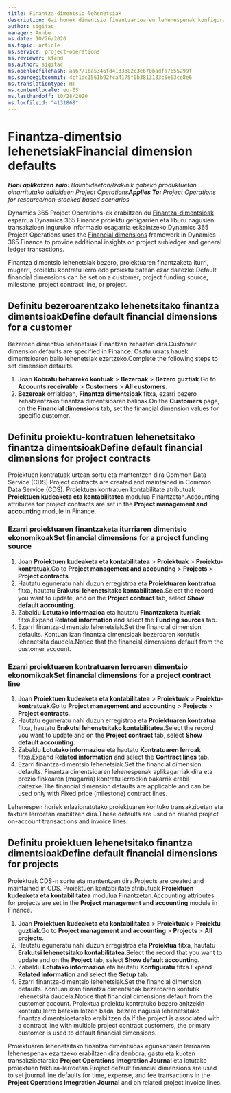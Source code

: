 ```yaml
---
title: Finantza-dimentsio lehenetsiak
description: Gai honek dimentsio finantzarioaren lehenespenak konfiguratzeko moduari buruzko informazioa eskaintzen du.
author: sigitac
manager: Annbe
ms.date: 10/26/2020
ms.topic: article
ms.service: project-operations
ms.reviewer: kfend
ms.author: sigitac
ms.openlocfilehash: aa6771ba5346fd4133b82c3e670badfa7655299f
ms.sourcegitcommit: 4cf1dc1561b92fca4175f0b3813133c5e63ce8e6
ms.translationtype: HT
ms.contentlocale: eu-ES
ms.lasthandoff: 10/28/2020
ms.locfileid: "4131868"
---
```

# <a name="financial-dimension-defaults"></a><span data-ttu-id="e6772-103">Finantza-dimentsio lehenetsiak</span><span class="sxs-lookup"><span data-stu-id="e6772-103">Financial dimension defaults</span></span>

<span data-ttu-id="e6772-104">_**Honi aplikatzen zaio:** Baliabideetan/Izakinik gabeko produktuetan oinarritutako adibideen Project Operations_</span><span class="sxs-lookup"><span data-stu-id="e6772-104">_**Applies To:** Project Operations for resource/non-stocked based scenarios_</span></span>

<span data-ttu-id="e6772-105">Dynamics 365 Project Operations-ek erabiltzen du [Finantza-dimentsioak](https://docs.microsoft.com/dynamics365/finance/general-ledger/financial-dimensions) esparrua Dynamics 365 Finance proiektu gehigarrien eta liburu nagusien transakzioen inguruko informazio osagarria eskaintzeko.</span><span class="sxs-lookup"><span data-stu-id="e6772-105">Dynamics 365 Project Operations uses the [Financial dimensions](https://docs.microsoft.com/dynamics365/finance/general-ledger/financial-dimensions) framework in Dynamics 365 Finance to provide additional insights on project subledger and general ledger transactions.</span></span>

<span data-ttu-id="e6772-106">Finantza dimentsio lehenetsiak bezero, proiektuaren finantzaketa iturri, mugarri, proiektu kontratu lerro edo proiektu batean ezar daitezke.</span><span class="sxs-lookup"><span data-stu-id="e6772-106">Default financial dimensions can be set on a customer, project funding source, milestone, project contract line, or project.</span></span>

## <a name="define-default-financial-dimensions-for-a-customer"></a><span data-ttu-id="e6772-107">Definitu bezeroarentzako lehenetsitako finantza dimentsioak</span><span class="sxs-lookup"><span data-stu-id="e6772-107">Define default financial dimensions for a customer</span></span>

<span data-ttu-id="e6772-108">Bezeroen dimentsio lehenetsiak Finantzan zehazten dira.</span><span class="sxs-lookup"><span data-stu-id="e6772-108">Customer dimension defaults are specified in Finance.</span></span> <span data-ttu-id="e6772-109">Osatu urrats hauek dimentsioaren balio lehenetsiak ezartzeko.</span><span class="sxs-lookup"><span data-stu-id="e6772-109">Complete the following steps to set dimension defaults.</span></span>

1. <span data-ttu-id="e6772-110">Joan **Kobratu beharreko kontuak** > **Bezeroak** > **Bezero guztiak**.</span><span class="sxs-lookup"><span data-stu-id="e6772-110">Go to **Accounts receivable** > **Customers** > **All customers**.</span></span>
2. <span data-ttu-id="e6772-111">**Bezeroak** orrialdean, **Finantza dimentsioak** fitxa, ezarri bezero zehatzentzako finantza dimentsioaren balioak.</span><span class="sxs-lookup"><span data-stu-id="e6772-111">On the **Customers** page, on the **Financial dimensions** tab, set the financial dimension values for specific customer.</span></span>

## <a name="define-default-financial-dimensions-for-project-contracts"></a><span data-ttu-id="e6772-112">Definitu proiektu-kontratuen lehenetsitako finantza dimentsioak</span><span class="sxs-lookup"><span data-stu-id="e6772-112">Define default financial dimensions for project contracts</span></span>

<span data-ttu-id="e6772-113">Proiektuen kontratuak urtean sortu eta mantentzen dira Common Data Service (CDS).</span><span class="sxs-lookup"><span data-stu-id="e6772-113">Project contracts are created and maintained in Common Data Service (CDS).</span></span> <span data-ttu-id="e6772-114">Proiektuen kontratuen kontabilitate atributuak **Proiektuen kudeaketa eta kontabilitatea** modulua Finantzetan.</span><span class="sxs-lookup"><span data-stu-id="e6772-114">Accounting attributes for project contracts are set in the **Project management and accounting** module in Finance.</span></span>

### <a name="set-financial-dimensions-for-a-project-funding-source"></a><span data-ttu-id="e6772-115">Ezarri proiektuaren finantzaketa iturriaren dimentsio ekonomikoak</span><span class="sxs-lookup"><span data-stu-id="e6772-115">Set financial dimensions for a project funding source</span></span>

1. <span data-ttu-id="e6772-116">Joan **Proiektuen kudeaketa eta kontabilitatea** > **Proiektuak** > **Proiektu-kontratuak**.</span><span class="sxs-lookup"><span data-stu-id="e6772-116">Go to **Project management and accounting** > **Projects** > **Project contracts**.</span></span>
2. <span data-ttu-id="e6772-117">Hautatu eguneratu nahi duzun erregistroa eta **Proiektuaren kontratua** fitxa, hautatu **Erakutsi lehenetsitako kontabilitatea**.</span><span class="sxs-lookup"><span data-stu-id="e6772-117">Select the record you want to update, and on the **Project contract** tab, select **Show default accounting**.</span></span>
3. <span data-ttu-id="e6772-118">Zabaldu **Lotutako informazioa** eta hautatu **Finantzaketa iturriak** fitxa.</span><span class="sxs-lookup"><span data-stu-id="e6772-118">Expand **Related information** and select the **Funding sources** tab.</span></span>
4. <span data-ttu-id="e6772-119">Ezarri finantza-dimentsio lehenetsiak.</span><span class="sxs-lookup"><span data-stu-id="e6772-119">Set the financial dimension defaults.</span></span> <span data-ttu-id="e6772-120">Kontuan izan finantza dimentsioak bezeroaren kontutik lehenetsita daudela.</span><span class="sxs-lookup"><span data-stu-id="e6772-120">Notice that the financial dimensions default from the customer account.</span></span>

### <a name="set-financial-dimensions-for-a-project-contract-line"></a><span data-ttu-id="e6772-121">Ezarri proiektuaren kontratuaren lerroaren dimentsio ekonomikoak</span><span class="sxs-lookup"><span data-stu-id="e6772-121">Set financial dimensions for a project contract line</span></span>

1. <span data-ttu-id="e6772-122">Joan **Proiektuen kudeaketa eta kontabilitatea** > **Proiektuak** > **Proiektu-kontratuak**.</span><span class="sxs-lookup"><span data-stu-id="e6772-122">Go to **Project management and accounting** > **Projects** > **Project contracts**.</span></span>
2. <span data-ttu-id="e6772-123">Hautatu eguneratu nahi duzun erregistroa eta **Proiektuaren kontratua** fitxa, hautatu **Erakutsi lehenetsitako kontabilitatea**.</span><span class="sxs-lookup"><span data-stu-id="e6772-123">Select the record you want to update and on the **Project contract** tab, select **Show default accounting**.</span></span>
3. <span data-ttu-id="e6772-124">Zabaldu **Lotutako informazioa** eta hautatu **Kontratuaren lerroak** fitxa.</span><span class="sxs-lookup"><span data-stu-id="e6772-124">Expand **Related information** and select the **Contract lines** tab.</span></span>
4. <span data-ttu-id="e6772-125">Ezarri finantza-dimentsio lehenetsiak.</span><span class="sxs-lookup"><span data-stu-id="e6772-125">Set the financial dimension defaults.</span></span> <span data-ttu-id="e6772-126">Finantza dimentsioaren lehenespenak aplikagarriak dira eta prezio finkoaren (mugarria) kontratu lerroekin bakarrik erabil daitezke.</span><span class="sxs-lookup"><span data-stu-id="e6772-126">The financial dimension defaults are applicable and can be used only with Fixed price (milestone) contract lines.</span></span>

<span data-ttu-id="e6772-127">Lehenespen horiek erlazionatutako proiektuaren kontuko transakzioetan eta faktura lerroetan erabiltzen dira.</span><span class="sxs-lookup"><span data-stu-id="e6772-127">These defaults are used on related project on-account transactions and invoice lines.</span></span>

## <a name="define-default-financial-dimensions-for-projects"></a><span data-ttu-id="e6772-128">Definitu proiektuen lehenetsitako finantza dimentsioak</span><span class="sxs-lookup"><span data-stu-id="e6772-128">Define default financial dimensions for projects</span></span>

<span data-ttu-id="e6772-129">Proiektuak CDS-n sortu eta mantentzen dira.</span><span class="sxs-lookup"><span data-stu-id="e6772-129">Projects are created and maintained in CDS.</span></span> <span data-ttu-id="e6772-130">Proiektuen kontabilitate atributuak **Proiektuen kudeaketa eta kontabilitatea** modulua Finantzetan.</span><span class="sxs-lookup"><span data-stu-id="e6772-130">Accounting attributes for projects are set in the **Project management and accounting** module in Finance.</span></span>

1. <span data-ttu-id="e6772-131">Joan **Proiektuen kudeaketa eta kontabilitatea** > **Proiektuak** > **Proiektu guztiak**.</span><span class="sxs-lookup"><span data-stu-id="e6772-131">Go to **Project management and accounting** > **Projects** > **All projects**.</span></span>
2. <span data-ttu-id="e6772-132">Hautatu eguneratu nahi duzun erregistroa eta **Proiektua** fitxa, hautatu **Erakutsi lehenetsitako kontabilitatea**.</span><span class="sxs-lookup"><span data-stu-id="e6772-132">Select the record that you want to update and on the **Project** tab, select **Show default accounting**.</span></span>
3. <span data-ttu-id="e6772-133">Zabaldu **Lotutako informazioa** eta hautatu **Konfiguratu** fitxa.</span><span class="sxs-lookup"><span data-stu-id="e6772-133">Expand **Related information** and select the **Setup** tab.</span></span>
4. <span data-ttu-id="e6772-134">Ezarri finantza-dimentsio lehenetsiak.</span><span class="sxs-lookup"><span data-stu-id="e6772-134">Set the financial dimension defaults.</span></span> <span data-ttu-id="e6772-135">Kontuan izan finantza dimentsioak bezeroaren kontutik lehenetsita daudela.</span><span class="sxs-lookup"><span data-stu-id="e6772-135">Notice that financial dimensions default from the customer account.</span></span> <span data-ttu-id="e6772-136">Proiektua proiektu kontratuko bezero anitzekin kontratu lerro batekin lotzen bada, bezero nagusia lehenetsitako finantza dimentsioetarako erabiltzen da.</span><span class="sxs-lookup"><span data-stu-id="e6772-136">If the project is associated with a contract line with multiple project contract customers, the primary customer is used to default financial dimensions.</span></span>

<span data-ttu-id="e6772-137">Proiektuaren lehenetsitako finantza dimentsioak egunkariaren lerroaren lehenespenak ezartzeko erabiltzen dira denbora, gastu eta kuoten transakzioetarako **Project Operations Integration Journal** eta lotutako proiektuen faktura-lerroetan.</span><span class="sxs-lookup"><span data-stu-id="e6772-137">Project default financial dimensions are used to set journal line defaults for time, expense, and fee transactions in the **Project Operations Integration Journal** and on related project invoice lines.</span></span>

